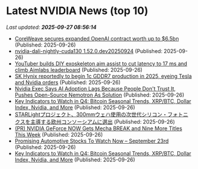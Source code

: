 # Latest NVIDIA News (top 10)
_Last updated: **2025-09-27 08:56:14**_

- [CoreWeave secures expanded OpenAI contract worth up to $6.5bn](https://www.verdict.co.uk/coreweave-openai-contract-worth-up-to-6-5bn/) (Published: 2025-09-26)
- [nvidia-dali-nightly-cuda130 1.52.0.dev20250924](https://pypi.org/project/nvidia-dali-nightly-cuda130/1.52.0.dev20250924/) (Published: 2025-09-26)
- [YouTuber builds DIY exoskeleton aim assist to cut latency to 17 ms and climb Aimlabs leaderboard](https://www.notebookcheck.net/YouTuber-builds-DIY-exoskeleton-aim-assist-to-cut-latency-to-17-ms-and-climb-Aimlabs-leaderboard.1124310.0.html) (Published: 2025-09-26)
- [SK Hynix reportedly to begin 1c GDDR7 production in 2025, eyeing Tesla and Nvidia orders](https://www.digitimes.com/news/a20250926PD237/sk-hynix-production-nvidia-tesla-dram.html) (Published: 2025-09-26)
- [Nvidia Exec Says AI Adoption Lags Because People Don't Trust It, Pushes Open-Source Nemotron As Solution](https://biztoc.com/x/072e7230e55aa875) (Published: 2025-09-26)
- [Key Indicators to Watch in Q4: Bitcoin Seasonal Trends, XRP/BTC, Dollar Index, Nvidia, and More](https://biztoc.com/x/fb4f31887a1d15c2) (Published: 2025-09-26)
- [STARLightプロジェクト、300mmウェハ使用の次世代シリコン・フォトニクスを主導する欧州コンソーシアムに選出](https://prtimes.jp/main/html/rd/p/000001487.000001337.html) (Published: 2025-09-26)
- [(PR) NVIDIA GeForce NOW Gets Mecha BREAK and Nine More Titles This Week](https://www.techpowerup.com/341374/nvidia-geforce-now-gets-mecha-break-and-nine-more-titles-this-week) (Published: 2025-09-26)
- [Promising Automotive Stocks To Watch Now – September 23rd](https://www.etfdailynews.com/2025/09/26/promising-automotive-stocks-to-watch-now-september-23rd/) (Published: 2025-09-26)
- [Key Indicators to Watch in Q4: Bitcoin Seasonal Trends, XRP/BTC, Dollar Index, Nvidia, and More](https://www.coindesk.com/markets/2025/09/26/key-indicators-to-watch-in-q4-bitcoin-seasonal-trends-xrp-btc-dollar-index-nvidia-and-more) (Published: 2025-09-26)
